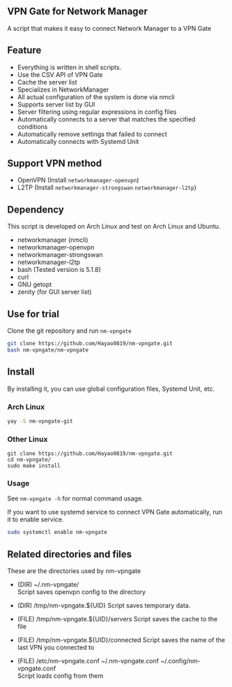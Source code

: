 ##  VPN Gate for Network Manager
A script that makes it easy to connect Network Manager to a VPN Gate

## Feature
- Everything is written in shell scripts.
- Use the CSV API of VPN Gate
- Cache the server list
- Specializes in NetworkManager
- All actual configuration of the system is done via nmcli
- Supports server list by GUI
- Server filtering using regular expressions in config files
- Automatically connects to a server that matches the specified conditions
- Automatically remove settings that failed to connect
- Automatically connects with Systemd Unit

## Support VPN method
- OpenVPN (Install `networkmanager-openvpn`)
- L2TP (Install `networkmanager-strongswan` `networkmanager-l2tp`)

## Dependency
This script is developed on Arch Linux and test on Arch Linux and Ubuntu.

- networkmanager (nmcli)
- networkmanager-openvpn
- networkmanager-strongswan
- networkmanager-l2tp
- bash (Tested version is 5.1.8)
- curl
- GNU getopt
- zenity (for GUI server list)


## Use for trial
Clone the git repository and run `nm-vpngate`

```bash
git clone https://github.com/Hayao0819/nm-vpngate.git
bash nm-vpngate/nm-vpngate
```

## Install
By installing it, you can use global configuration files, Systemd Unit, etc.

### Arch Linux

```bash
yay -S nm-vpngate-git
```

### Other Linux

```
git clone https://github.com/Hayao0819/nm-vpngate.git
cd nm-vpngate/
sudo make install
```

### Usage
See `nm-vpngate -h` for normal command usage.

If you want to use systemd service to connect VPN Gate automatically, run it to enable service.

```bash
sudo systemctl enable nm-vpngate
```


## Related directories and files
These are the directories used by nm-vpngate

- (DIR) ~/.nm-vpngate/  
  Script saves openvpn config to the directory

- (DIR) /tmp/nm-vpngate.${UID}
  Script saves temporary data.

- (FILE) /tmp/nm-vpngate.${UID}/servers
  Script saves the cache to the file

- (FILE) /tmp/nm-vpngate.${UID}/connected
  Script saves the name of the last VPN you connected to
  
- (FILE) /etc/nm-vpngate.conf ~/.nm-vpngate.conf ~/.config/nm-vpngate.conf  
  Script loads config from them

